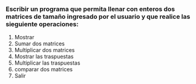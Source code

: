 ### Escribir un programa que permita llenar con enteros dos matrices de tamaño ingresado por el usuario y que realice las sieguiente operaciones:

1. Mostrar
2. Sumar dos matrices
3. Multiplicar dos matrices
4. Mostrar las traspuestas
5. Multiplicar las traspuestas 
6. comparar dos matrices
7. Salir